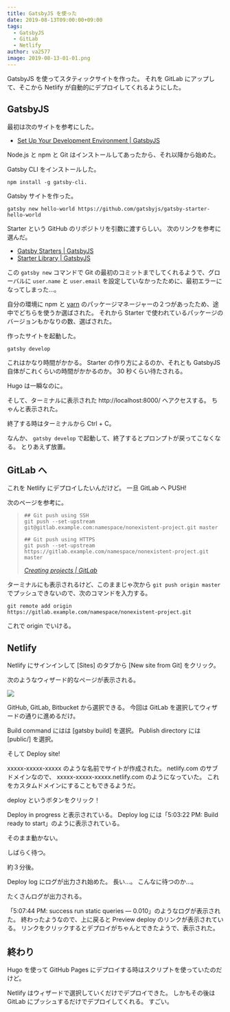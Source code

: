 ```yaml
---
title: GatsbyJS を使った
date: 2019-08-13T09:00:00+09:00
tags:
  - GatsbyJS
  - GitLab
  - Netlify
author: va2577
image: 2019-08-13-01-01.png
---
```


GatsbyJS を使ってスタティックサイトを作った。
それを GitLab にアップして、そこから Netlify が自動的にデプロイしてくれるようにした。

<!--more-->

## GatsbyJS

最初は次のサイトを参考にした。

* [Set Up Your Development Environment | GatsbyJS](https://www.gatsbyjs.org/tutorial/part-zero/#using-the-gatsby-cli)

Node.js と npm と Git はインストールしてあったから、それ以降から始めた。

Gatsby CLI をインストールした。

```console
npm install -g gatsby-cli.
```

Gatsby サイトを作った。

```console
gatsby new hello-world https://github.com/gatsbyjs/gatsby-starter-hello-world
```

Starter という GitHub のリポジトリを引数に渡すらしい。
次のリンクを参考に選んだ。

* [Gatsby Starters | GatsbyJS](https://www.gatsbyjs.org/docs/starters/)
* [Starter Library | GatsbyJS](https://www.gatsbyjs.org/starters/?v=2)

この `gatsby new` コマンドで Git の最初のコミットまでしてくれるようで、グローバルに `user.name` と `user.email` を設定していなかったために、最初エラーになってしまった…。

自分の環境に npm と [yarn](https://yarnpkg.com/ja/) のパッケージマネージャーの２つがあったため、途中でどちらを使うか選ばされた。
それから Starter で使われているパッケージのバージョンもかなりの数、選ばされた。

作ったサイトを起動した。

```console
gatsby develop
```

これはかなり時間がかかる。
Starter の作り方によるのか、それとも GatsbyJS 自体がこれくらいの時間がかかるのか。
30 秒くらい待たされる。

Hugo は一瞬なのに。

そして、ターミナルに表示された http://localhost:8000/ へアクセスする。
ちゃんと表示された。

終了する時はターミナルから Ctrl + C。

なんか、 `gatsby develop` で起動して、終了するとプロンプトが戻ってこなくなる。
とりあえず放置。

## GitLab へ

これを Netlify にデプロイしたいんだけど。
一旦 GitLab へ PUSH!

次のページを参考に。

>     ## Git push using SSH
>     git push --set-upstream git@gitlab.example.com:namespace/nonexistent-project.git master
>     
>     ## Git push using HTTPS
>     git push --set-upstream https://gitlab.example.com/namespace/nonexistent-project.git master
>
> <cite>[Creating projects | GitLab](https://docs.gitlab.com/ee/gitlab-basics/create-project.html#push-to-create-a-new-project)</cite>

ターミナルにも表示されるけど、このままじゃ次から `git push origin master` でプッシュできないので、次のコマンドを入力する。

```console
git remote add origin https://gitlab.example.com/namespace/nonexistent-project.git
```

これで origin でいける。

## Netlify

Netlify にサインインして [Sites] のタブから [New site from Git] をクリック。

次のようなウィザード的なページが表示される。

![](/img/2019-08-13-01-01.png)

GitHub, GitLab, Bitbucket から選択できる。
今回は GitLab を選択してウィザードの通りに進めるだけ。

Build command にはは [gatsby build] を選択。
Publish directory には [public/] を選択。

そして Deploy site!

xxxxx-xxxxx-xxxxx のような名前でサイトが作成された。
netlify.com のサブドメインなので、 xxxxx-xxxxx-xxxxx.netlify.com のようになっていた。
これをカスタムドメインにすることもできるようだ。

deploy というボタンをクリック！

Deploy in progress と表示されている。
Deploy log には「5:03:22 PM: Build ready to start」のように表示されている。

そのまま動かない。

しばらく待つ。

約３分後。

Deploy log にログが出力され始めた。
長い…。
こんなに待つのか…。

たくさんログが出力される。

「5:07:44 PM: success run static queries — 0.010」のようなログが表示された。
終わったようなので、上に戻ると Preview deploy のリンクが表示されている。
リンクをクリックするとデプロイがちゃんとできたようで、表示された。

## 終わり

Hugo を使って GitHub Pages にデプロイする時はスクリプトを使っていたのだけど。

Netlify はウィザードで選択していくだけでデプロイできた。
しかもその後は GitLab にプッシュするだけでデプロイしてくれる。
すごい。
